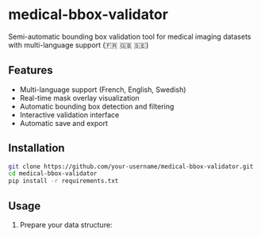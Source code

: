 # medical-bbox-validator

Semi-automatic bounding box validation tool for medical imaging datasets with multi-language support (🇫🇷 🇬🇧 🇸🇪)

## Features

- Multi-language support (French, English, Swedish)
- Real-time mask overlay visualization
- Automatic bounding box detection and filtering
- Interactive validation interface
- Automatic save and export

## Installation

```bash
git clone https://github.com/your-username/medical-bbox-validator.git
cd medical-bbox-validator
pip install -r requirements.txt
```

## Usage

1. Prepare your data structure:  
